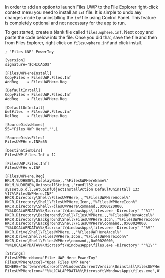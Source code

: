 In order to add an option to launch Files UWP to the File Explorer right-click context menu you need to install an `inf` file. It is simple to undo any changes made by uninstalling the `inf` file using Control Panel. This feature is completely optional and not necessary for the app to run.

To get started, create a blank file called `filesuwphere.inf`. Next copy and paste the code below into the file. Once you did that, save the file and then from Files Explorer, right-click on `filesuwphere.inf` and click install.

```
; "Files UWP" PowerToy

[version]
signature="$CHICAGO$"

[FilesUWPHereInstall]
CopyFiles = FilesUWP.Files.Inf
AddReg    = FilesUWPHere.Reg

[DefaultInstall]
CopyFiles = FilesUWP.Files.Inf
AddReg    = FilesUWPHere.Reg

[DefaultUnInstall]
DelFiles  = FilesUWP.Files.Inf
DelReg    = FilesUWPHere.Reg

[SourceDisksNames]
55="Files UWP Here","",1

[SourceDisksFiles]
FilesUWPHere.INF=55

[DestinationDirs]
FilesUWP.Files.Inf = 17

[FilesUWP.Files.Inf]
FilesUWPHere.INF

[FilesUWPHere.Reg]
HKLM,%UDHERE%,DisplayName,,"%FilesUWPHereName%"
HKLM,%UDHERE%,UninstallString,,"rundll32.exe syssetup.dll,SetupInfObjectInstallAction DefaultUninstall 132 %17%\FilesUWPHere.INF"
HKCR,Directory\Shell\FilesUWPHere,,,"%FilesUWPHereAccel%"
HKCR,Directory\Shell\FilesUWPHere,Icon,,"%FilesUWPHereIcon%"
HKCR,Directory\Shell\FilesUWPHere\command,,0x00020000, "%%LOCALAPPDATA%%\Microsoft\WindowsApps\files.exe -Directory" ""%1""
HKCR,Directory\Background\Shell\FilesUWPHere,,,"%FilesUWPHereAccel%"
HKCR,Directory\Background\Shell\FilesUWPHere,Icon,,"%FilesUWPHereIcon%"
HKCR,Directory\Background\Shell\FilesUWPHere\command,,0x00020000, "%%LOCALAPPDATA%%\Microsoft\WindowsApps\files.exe -Directory" ""%V""
HKCR,Drive\Shell\FilesUWPHere,,,"%FilesUWPHereAccel%"
HKCR,Drive\Shell\FilesUWPHere,Icon,,"%FilesUWPHereIcon%"
HKCR,Drive\Shell\FilesUWPHere\command,,0x00020000, "%%LOCALAPPDATA%%\Microsoft\WindowsApps\files.exe -Directory" ""%1\""

[Strings]
FilesUWPHereName="Files UWP Here PowerToy"
FilesUWPHereAccel="Open Files UWP Here"
UDHERE="Software\Microsoft\Windows\CurrentVersion\Uninstall\FilesUWPHere"
FilesUWPHereIcon=""%%LOCALAPPDATA%%\Microsoft\WindowsApps\files.exe",0"
```